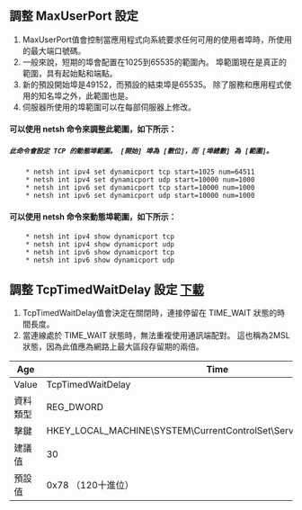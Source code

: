 <!-- ![](https://github.com/wdwd2233/Notes/blob/master/Windows/img/XAMPP.png?raw=true) -->


## 調整 MaxUserPort  設定

1. MaxUserPort值會控制當應用程式向系統要求任何可用的使用者埠時，所使用的最大端口號碼。
2. 一般來說，短期的埠會配置在1025到65535的範圍內。 埠範圍現在是真正的範圍，具有起始點和端點。 
3. 新的預設開始埠是49152，而預設的結束埠是65535。 除了服務和應用程式使用的知名埠之外，此範圍也是。  
4. 伺服器所使用的埠範圍可以在每部伺服器上修改。
 

#### 可以使用 netsh 命令來調整此範圍，如下所示：
  ##### `此命令會設定 TCP 的動態埠範圍。 [開始] 埠為 [數位]，而 [埠總數] 為 [範圍]。`
        * netsh int ipv4 set dynamicport tcp start=1025 num=64511
        * netsh int ipv4 set dynamicport udp start=10000 num=1000
        * netsh int ipv6 set dynamicport tcp start=10000 num=1000
        * netsh int ipv6 set dynamicport udp start=10000 num=1000


#### 可以使用 netsh 命令來動態埠範圍，如下所示：
    
        * netsh int ipv4 show dynamicport tcp
        * netsh int ipv4 show dynamicport udp
        * netsh int ipv6 show dynamicport tcp
        * netsh int ipv6 show dynamicport udp

## 調整 TcpTimedWaitDelay 設定 [下載](http://jquery.com)

1. TcpTimedWaitDelay值會決定在關閉時，連接停留在 TIME_WAIT 狀態的時間長度。 
2. 當連線處於 TIME_WAIT 狀態時，無法重複使用通訊端配對。 這也稱為2MSL 狀態，因為此值應為網路上最大區段存留期的兩倍。 


|Age             | Time                                                                 |
|--------------- | ----                                                                 |
|Value    		| TcpTimedWaitDelay														|
|資料類型        | REG_DWORD															|
|擊鍵			| HKEY_LOCAL_MACHINE\SYSTEM\CurrentControlSet\Services\Tcpip\Parameters	|
|建議值			| 30																	|
|預設值			| 0x78 （120十進位）													|
